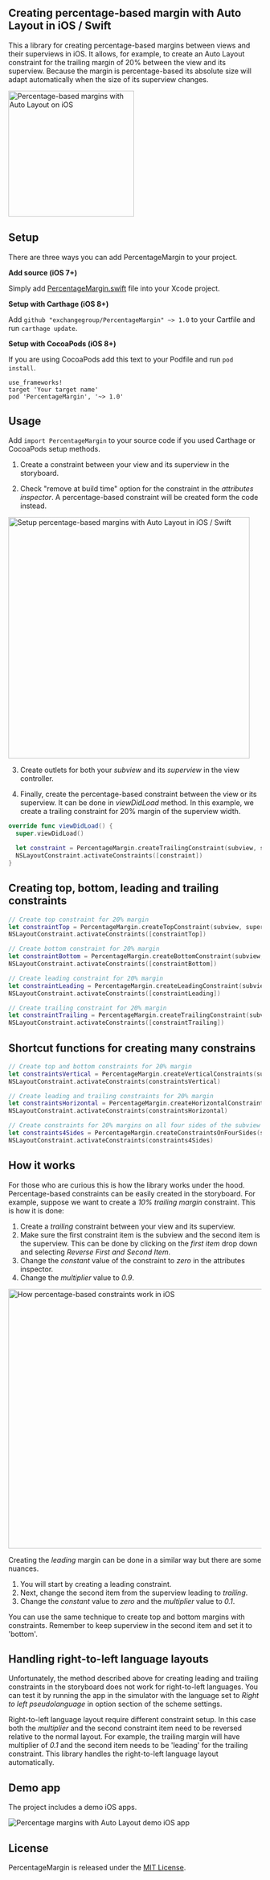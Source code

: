 ## Creating percentage-based margin with Auto Layout in iOS / Swift

This a library for creating percentage-based margins between views and their superviews in iOS. It allows, for example, to create an Auto Layout constraint for the trailing margin of 20% between the view and its superview. Because the margin is percentage-based its absolute size will adapt automatically when the size of its superview changes.

<img src='https://raw.githubusercontent.com/exchangegroup/PercentageMargin/master/Graphics/overview.png' width='250' alt='Percentage-based margins with Auto Layout on iOS'>


## Setup

There are three ways you can add PercentageMargin to your project.

**Add source (iOS 7+)**

Simply add [PercentageMargin.swift](https://github.com/exchangegroup/PercentageMargin/blob/master/PercentageMargin/PercentageMargin.swift) file into your Xcode project.

**Setup with Carthage (iOS 8+)**

Add `github "exchangegroup/PercentageMargin" ~> 1.0` to your Cartfile and run `carthage update`.

**Setup with CocoaPods (iOS 8+)**

If you are using CocoaPods add this text to your Podfile and run `pod install`.

    use_frameworks!
    target 'Your target name'
    pod 'PercentageMargin', '~> 1.0'


## Usage

Add `import PercentageMargin` to your source code if you used Carthage or CocoaPods setup methods.

1) Create a constraint between your view and its superview in the storyboard.

2) Check "remove at build time" option for the constraint in the *attributes inspector*. A percentage-based constraint will be created form the code instead.

<img src='https://raw.githubusercontent.com/exchangegroup/PercentageMargin/master/Graphics/setup_layout_constraint.png' width='480' alt='Setup percentage-based margins with Auto Layout in iOS / Swift'>

3) Create outlets for both your *subview* and its *superview* in the view controller.

4) Finally, create the percentage-based constraint between the view or its superview. It can be done in *viewDidLoad* method. In this example, we create a trailing constraint for 20% margin of the superview width.

```Swift
override func viewDidLoad() {
  super.viewDidLoad()

  let constraint = PercentageMargin.createTrailingConstraint(subview, superview: superview, marginPercentage: 20)
  NSLayoutConstraint.activateConstraints([constraint])
}
```

## Creating top, bottom, leading and trailing constraints

```Swift
// Create top constraint for 20% margin
let constraintTop = PercentageMargin.createTopConstraint(subview, superview: superview, marginPercentage: 20)
NSLayoutConstraint.activateConstraints([constraintTop])

// Create bottom constraint for 20% margin
let constraintBottom = PercentageMargin.createBottomConstraint(subview, superview: superview, marginPercentage: 20)
NSLayoutConstraint.activateConstraints([constraintBottom])

// Create leading constraint for 20% margin
let constraintLeading = PercentageMargin.createLeadingConstraint(subview, superview: superview, marginPercentage: 20)
NSLayoutConstraint.activateConstraints([constraintLeading])

// Create trailing constraint for 20% margin
let constraintTrailing = PercentageMargin.createTrailingConstraint(subview, superview: superview, marginPercentage: 20)
NSLayoutConstraint.activateConstraints([constraintTrailing])
```

## Shortcut functions for creating many constrains

```Swift
// Create top and bottom constraints for 20% margin
let constraintsVertical = PercentageMargin.createVerticalConstraints(subview, superview: superview, marginPercentage: 20)
NSLayoutConstraint.activateConstraints(constraintsVertical)

// Create leading and trailing constraints for 20% margin
let constraintsHorizontal = PercentageMargin.createHorizontalConstraints(subview, superview: superview, marginPercentage: 20)
NSLayoutConstraint.activateConstraints(constraintsHorizontal)

// Create constraints for 20% margins on all four sides of the subview
let constraints4Sides = PercentageMargin.createConstraintsOnFourSides(subview, superview: superview, marginPercentage: 20)
NSLayoutConstraint.activateConstraints(constraints4Sides)
```

## How it works

For those who are curious this is how the library works under the hood. Percentage-based constraints can be easily created in the storyboard.
For example, suppose we want to create a *10% trailing margin* constraint. This is how it is done:

1. Create a *trailing* constraint between your view and its superview.
1. Make sure the first constraint item is the subview and the second item is the superview. This can be done by clicking on the *first item* drop down and selecting *Reverse First and Second Item*.
1. Change the *constant* value of the constraint to *zero* in the attributes inspector.
1. Change the *multiplier* value to *0.9*.

<img src='https://raw.githubusercontent.com/exchangegroup/PercentageMargin/master/Graphics/percentage_based_constraints_how_it_works.png' width='516' alt='How percentage-based constraints work in iOS'>

Creating the *leading* margin can be done in a similar way but there are some nuances.

1. You will start by creating a leading constraint.
1. Next, change the second item from the superview leading to *trailing*.
1. Change the *constant* value to *zero* and the *multiplier* value to *0.1*.

You can use the same technique to create top and bottom margins with constraints. Remember to keep superview in the second item and set it to 'bottom'.

## Handling right-to-left language layouts

Unfortunately, the method described above for creating leading and trailing constraints in the storyboard does not work for right-to-left languages. You can test it by running the app in the simulator with the language set to *Right to left pseudolanguage* in option section of the scheme settings.

Right-to-left language layout require different constraint setup. In this case both the *multiplier* and the second constraint item need to be reversed relative to the normal layout. For example, the trailing margin will have multiplier of *0.1* and the second item needs to be 'leading' for the trailing constraint. This library handles the right-to-left language layout automatically.

## Demo app

The project includes a demo iOS apps.

<img src='https://raw.githubusercontent.com/exchangegroup/PercentageMargin/master/Graphics/percentage_margin_auto_layout.gif' alt='Percentage margins with Auto Layout demo iOS app'>

## License

PercentageMargin is released under the [MIT License](LICENSE).
